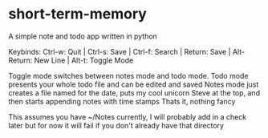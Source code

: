 # short-term-memory
A simple note and todo app written in python

Keybinds: Ctrl-w: Quit | Ctrl-s: Save | Ctrl-f: Search | Return: Save | Alt-Return: New Line | Alt-t: Toggle Mode

Toggle mode switches between notes mode and todo mode. Todo mode presents your whole todo file and can be edited and saved
Notes mode just creates a file named for the date, puts my cool unicorn Steve at the top, and then starts appending notes with time stamps
Thats it, nothing fancy

This assumes you have ~/Notes currently, I will probably add in a check later but for now it will fail if you don't already have that directory
